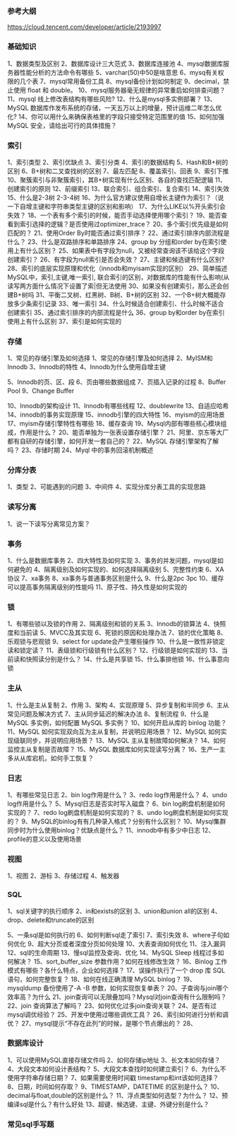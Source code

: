 ### 参考大纲
https://cloud.tencent.com/developer/article/2193997
### 基础知识
1、数据类型及区别
2、数据库设计三大范式
3、数据库连接池
4、mysql数据库服务器性能分析的方法命令有哪些
5、varchar(50)中50是啥意思
6、mysq有关权限的几个表
7、mysql常用备份工具
8、mysql备份计划如何制定
9、decimal，禁止使用 float 和 double。
10、mysql服务器毫无规律的异常重启如何排查问题？
11、mysql 线上修改表结构有哪些风险?
12、什么是mysql多实例部署？
13、MySQL 数据库作发布系统的存储，一天五万以上的增量，预计运维二年怎么优化?
14、你可以用什么来确保表格里的字段只接受特定范围里的值
15、如何加强 MySQL 安全，请给出可行的具体措施？

### 索引
1、索引类型
2、索引优缺点
3、索引分类
4、索引的数据结构
5、Hash和B+树的区别
6、B+树和二叉查找树的区别
7、最左匹配
8、覆盖索引、回表
9、索引下推
10、聚簇索引与非聚簇索引，其B+树实现有什么区别、各自的查找匹配逻辑
11、创建索引的原则
12、前缀索引
13、联合索引、组合索引、复合索引
14、索引失效
15、什么是2-3树 2-3-4树
16、为什么官方建议使用自增长主键作为索引？（说一下自增主键和字符串类型主键的区别和影响）
17、为什么LIKE以%开头索引会失效？
18、一个表有多个索引的时候，能否手动选择使用哪个索引？
19、能否查看到索引选择的逻辑？是否使用过optimizer_trace？
20、多个索引优先级是如何匹配的？
21、使用Order By时能否通过索引排序？
22、通过索引排序内部流程是什么？
23、什么是双路排序和单路排序
24、group by 分组和order by在索引使用上有什么区别？
25、如果表中有字段为null，又被经常查询该不该给这个字段创建索引？
26、有字段为null索引是否会失效？
27、主键和候选键有什么区别?
28、索引的底层实现原理和优化（innodb和myisam实现的区别）
29、简单描述MySQL中，索引,主键,唯一索引, 联合索引的区别，对数据库的性能有什么影响(从读写两方面什么情况下设置了索|但无法使用
30、如果没有创建索引，那么还会创建B+树吗
31、平衡二叉树、红黑树、B树、B+树的区别
32、一个B+树大概能存放多少条索引记录
33、唯一索引
34、什么时候适合创建索引、什么时候不适合创建索引
35、通过索引排序的内部流程是什么
36、group by和order by在索引使用上有什么区别
37、索引是如何实现的

### 存储
1、常见的存储引擎及如何选择
1、常见的存储引擎及如何选择
2、MyISM和Innodb
3、Innodb的特性
4、Innodb为什么使用自增主键

5、Innodb的页、区、段
6、页由哪些数据组成
7、页插入记录的过程
8、Buffer Pool
9、Change Buffer

10、Innodb的架构设计
11、Innodb有哪些线程
12、doublewrite
13、自适应哈希
14、innodb的事务实现原理
15、innodb引擎的四大特性
16、myism的应用场景
17、myism存储引擎特性有哪些
18、缓存查询
19、Mysql内部有哪些核心模块组成，作用是什么？
20、能否单独为一张表设置存储引擎？
21、阿里、京东等大厂都有自研的存储引擎，如何开发一套自己的？
22、MySQL 存储引擎架构了解吗？
23、存储时期
24、Myql 中的事务回滚机制概述


### 分库分表
1、类型
2、可能遇到的问题
3、中间件
4、实现分库分表工具的实现思路

### 读写分离
1、说一下读写分离常见方案？



### 事务
1、什么是数据库事务
2、四大特性及如何实现
3、事务的并发问题，mysql是如何避免的
4、隔离级别及如何实现的、如何选择隔离级别
5、完整性约束
6、XA协议
7、xa事务
8、xa事务与普通事务区别是什么
9、什么是2pc 3pc
10、缓存可以提高事务隔离级别的性能吗
11、原子性、持久性是如何实现的

### 锁
1、有哪些锁以及锁的作用
2、隔离级别和锁的关系
3、Innodb的锁算法
4、快照度和当前读
5、MVCC及其实现
6、死锁的原因和处理办法
7、锁的优化策略
8、乐观锁与悲观锁
9、select for update会产生哪些操作
10、什么是一致性非锁定读和锁定读？
11、表级锁和行级锁有什么区别？
12、行级锁是如何实现的
13、当前读和快照读分别是什么？
14、什么是共享锁
15、什么事排他锁
16、什么事意向锁


### 主从
1、什么是主从复制
2、作用
3、架构
4、实现原理
5、异步复制和半同步
6、主从常见问题及解决方式
7、主从同步延迟的解决办法
8、复制流程
9、什么是 MySQL 多实例，如何配置 MySQL 多实例？
10、如何开启从库的 binlog 功能？
11、MySQL 如何实现双向互为主从复制，并说明应用场景？
12、MySQL 如何实现级联同步，并说明应用场景？
13、MySQL 主从复制故障如何解决？
14、如何监控主从复制是否故障？
15、MySQL 数据库如何实现读写分离？
16、生产一主多从从库宕机，如何手工恢复？


### 日志
1、有哪些常见日志
2、bin log作用是什么？
3、redo log作用是什么？
4、undo log作用是什么？
5、Mysql日志是否实时写入磁盘？
6、bin log刷盘机制是如何实现的？
7、redo log刷盘机制是如何实现的？
8、undo log刷盘机制是如何实现的？
9、MySQL的binlog有有几种录入格式？分别有什么区别？
10、Mysql集群同步时为什么使用binlog？优缺点是什么？
11、innodb中有多少中日志
12、profile的意义以及使用场景

### 视图
1、视图
2、游标
3、存储过程
4、触发器

### SQL
1、sql关键字的执行顺序
2、in和exists的区别
3、union和union all的区别
4、drop、delete和truncate的区别

5、一条sql是如何执行的
6、如何判断sql走了索引
7、索引失效
8、where子句如何优化
9、超大分页或者深度分页如何处理
10、大表查询如何优化
11、注入漏洞
12、sql的生命周期
13、慢sql监控及查询、优化
14、MySQL Sleep 线程过多如何解决？
15、sort_buffer_size 参数作用？如何在线修改生效？
16、Binlog 工作模式有哪些？各什么特点，企业如何选择？
17、误操作执行了一个 drop 库 SQL 语句，如何完整恢复？
18、如何在线正确清理 MySQL binlog？
19、mysqldump 备份使用了-A -B 参数，如何实现恢复单表？
20、子查询与join哪个效率高？为什么
21、join查询可以无限叠加吗？Mysql对join查询有什么限制吗？
22、join 查询算法了解吗？
23、如何优化过多join查询关联？
24、是否有过mysql调优经验？
25、开发中使用过哪些调优工具？
26、索引如何进行分析和调优？
27、mysql提示“不存在此列”的时候，是哪个节点爆出的？
28、

### 数据库设计
1、可以使用MySQL直接存储文件吗
2、如何存储ip地址
3、长文本如何存储？
4、大段文本如何设计表结构？
5、大段文本查找时如何建立索引？
6、为什么不使用字符串存储日期？
7、如果需要使用时间戳 timestamp和int该如何选择？
8、日期，时间如何存取？
9、TIMESTAMP，DATETIME 的区别是什么？
10、decimal与ﬂoat,double的区别是什么？
11、浮点类型如何选型？为什么？
12、预编译sql是什么？有什么好处
13、超键、候选键、主键、外键分别是什么？

### 常见sql手写题
